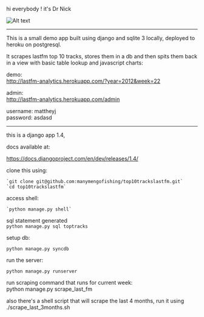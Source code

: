 hi everybody ! it's Dr Nick

![Alt text](http://images.wikia.com/simpsons/images/5/5e/Dr._Riviera.png)

***

This is a small demo app built using django and sqlite 3 locally, deployed to heroku on postgresql.

It scrapes lastfm top 10 tracks, stores them in a db and then spits them back in a view with basic table lookup and javascript charts:

demo:  
http://lastfm-analytics.herokuapp.com/?year=2012&week=22

admin:  
http://lastfm-analytics.herokuapp.com/admin

username: mattheyj  
password: asdasd

***

this is a django app 1.4,

docs available at:

https://docs.djangoproject.com/en/dev/releases/1.4/

clone this using:

    `git clone git@github.com:manymengofishing/top10trackslastfm.git`
    `cd top10trackslastfm`

access shell:  

    `python manage.py shell`

sql statement generated  
    `python manage.py sql toptracks`

setup db:  

    python manage.py syncdb

run the server:  

    python manage.py runserver     


run scraping command that runs for current week:  
    python manage.py scrape_last_fm

also there's a shell script that will scrape the last 4 months, run it using 
    ./scrape_last_3months.sh


